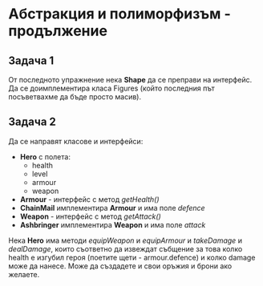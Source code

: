 # Абстракция и полиморфизъм - продължение

## Задача 1 
От последното упражнение нека __Shape__ да се преправи на интерфейс. Да се доимплементира класа Figures (който последния път посъветвахме да бъде просто масив).

## Задача 2
Да се направят класове и интерфейси:

* __Hero__ с полета:
	- health
	- level
	- аrmour
	- weapon
* __Armour__ - интерфейс с метод _getHealth()_
* __ChainMail__ имплементира __Armour__ и има поле _defence_
* __Weapon__ - интерфейс с метод _getAttack()_
* __Ashbringer__ имплементира __Weapon__ и има поле _attack_
	
Нека __Hero__ има методи _equipWeapon_ и _equipArmour_ и _takeDamage_ и _dealDamage_, които съответно да извеждат събщение за това колко health e изгубил героя (поетите щети - armour.defence) и колко damage може да нанесе. Може да създадете и свои оръжия и брони ако желаете. 
